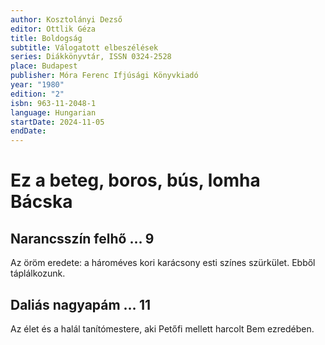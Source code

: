 ```yaml
---
author: Kosztolányi Dezső
editor: Ottlik Géza
title: Boldogság
subtitle: Válogatott elbeszélések
series: Diákkönyvtár, ISSN 0324-2528
place: Budapest
publisher: Móra Ferenc Ifjúsági Könyvkiadó
year: "1980"
edition: "2"
isbn: 963-11-2048-1
language: Hungarian
startDate: 2024-11-05
endDate:
---
```

# Ez a beteg, boros, bús, lomha Bácska
## Narancsszín felhő … 9
Az öröm eredete: a hároméves kori karácsony esti színes szürkület. Ebből táplálkozunk.
## Daliás nagyapám … 11
Az élet és a halál tanítómestere, aki Petőfi mellett harcolt Bem ezredében.
